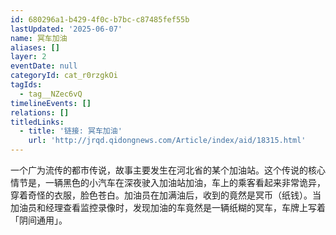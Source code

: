 ```yaml
---
id: 680296a1-b429-4f0c-b7bc-c87485fef55b
lastUpdated: '2025-06-07'
name: 冥车加油
aliases: []
layer: 2
eventDate: null
categoryId: cat_r0rzgkOi
tagIds:
  - tag__NZec6vQ
timelineEvents: []
relations: []
titledLinks:
  - title: '链接: 冥车加油'
    url: 'http://jrqd.qidongnews.com/Article/index/aid/18315.html'
---
```

一个广为流传的都市传说，故事主要发生在河北省的某个加油站。这个传说的核心情节是，一辆黑色的小汽车在深夜驶入加油站加油，车上的乘客看起来非常诡异，穿着奇怪的衣服，脸色苍白。加油员在加满油后，收到的竟然是冥币（纸钱）。当加油员和经理查看监控录像时，发现加油的车竟然是一辆纸糊的冥车，车牌上写着「阴间通用」。
